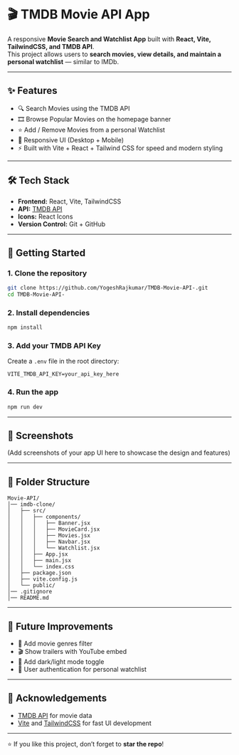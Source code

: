 # 🎬 TMDB Movie API App

A responsive **Movie Search and Watchlist App** built with **React, Vite, TailwindCSS, and TMDB API**.  
This project allows users to **search movies, view details, and maintain a personal watchlist** — similar to IMDb.

---

## ✨ Features
- 🔍 Search Movies using the TMDB API  
- 🎞️ Browse Popular Movies on the homepage banner  
- ⭐ Add / Remove Movies from a personal Watchlist  
- 📱 Responsive UI (Desktop + Mobile)  
- ⚡ Built with Vite + React + Tailwind CSS for speed and modern styling  

---

## 🛠️ Tech Stack
- **Frontend:** React, Vite, TailwindCSS  
- **API:** [TMDB API](https://developers.themoviedb.org/3)  
- **Icons:** React Icons  
- **Version Control:** Git + GitHub  

---

## 🚀 Getting Started

### 1. Clone the repository
```bash
git clone https://github.com/YogeshRajkumar/TMDB-Movie-API-.git
cd TMDB-Movie-API-
```

### 2. Install dependencies
```bash
npm install
```

### 3. Add your TMDB API Key
Create a `.env` file in the root directory:
```env
VITE_TMDB_API_KEY=your_api_key_here
```

### 4. Run the app
```bash
npm run dev
```

---

## 📸 Screenshots
(Add screenshots of your app UI here to showcase the design and features)

---

## 📂 Folder Structure
```
Movie-API/
│── imdb-clone/
│   ├── src/
│   │   ├── components/
│   │   │   ├── Banner.jsx
│   │   │   ├── MovieCard.jsx
│   │   │   ├── Movies.jsx
│   │   │   ├── Navbar.jsx
│   │   │   └── Watchlist.jsx
│   │   ├── App.jsx
│   │   ├── main.jsx
│   │   └── index.css
│   ├── package.json
│   ├── vite.config.js
│   └── public/
│── .gitignore
│── README.md
```

---

## 📌 Future Improvements
- 🔖 Add movie genres filter  
- 🎬 Show trailers with YouTube embed  
- 🌙 Add dark/light mode toggle  
- 👤 User authentication for personal watchlist  

---

## 🙌 Acknowledgements
- [TMDB API](https://www.themoviedb.org/documentation/api) for movie data  
- [Vite](https://vitejs.dev/) and [TailwindCSS](https://tailwindcss.com/) for fast UI development  

---

⭐ If you like this project, don’t forget to **star the repo**!
